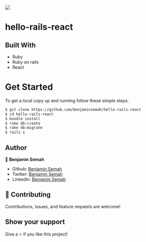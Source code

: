 ![](https://img.shields.io/badge/Hello-App-blue)

# hello-rails-react

## Built With

- Ruby
- Ruby on rails
- React

# Get Started
To get a local copy up and running follow these simple steps.

```bash
$ git clone https://github.com/benjaminsemah/hello-rails-react
$ cd hello-rails-react
$ bundle install
$ rake db:create
$ rake db:migrate
$ rails s
```

## Author

👤 **Benjamin Semah**

- Github: [Benjamin Semah](https://github.com/BenjaminSemah)
- Twitter: [Benjamin Semah](https://twitter.com/BenjaminSemah)
- LinkedIn: [Benjamin Semah](https://www.linkedin.com/in/benjaminsemah/)


## 🤝 Contributing

Contributions, issues, and feature requests are welcome!


## Show your support

Give a ⭐️ if you like this project!
